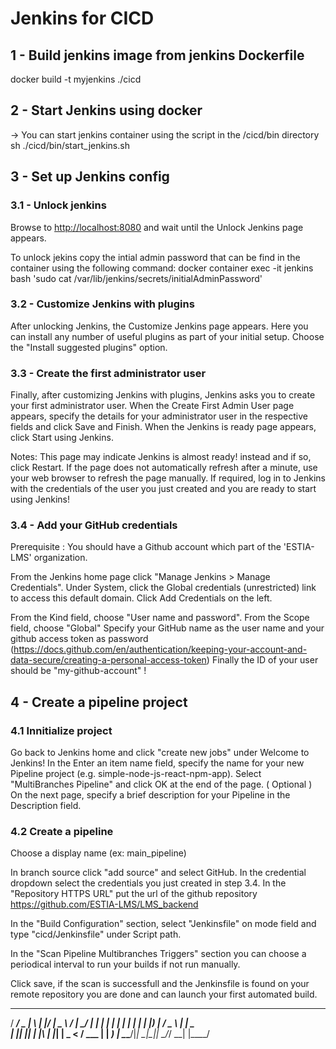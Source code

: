 # Jenkins for CICD

## 1 - Build jenkins image from jenkins Dockerfile

docker build -t myjenkins ./cicd

## 2 - Start Jenkins using docker

-> You can start jenkins container using the script in the /cicd/bin directory
sh ./cicd/bin/start_jenkins.sh

## 3 - Set up Jenkins config

### 3.1 - Unlock jenkins

Browse to <http://localhost:8080> and wait until the Unlock Jenkins page appears.

To unlock jekins copy the intial admin password that can be find in the container using the following command:
docker container exec -it jenkins bash 'sudo cat /var/lib/jenkins/secrets/initialAdminPassword'

### 3.2 - Customize Jenkins with plugins

After unlocking Jenkins, the Customize Jenkins page appears. Here you can install any number of useful plugins as part of your initial setup.
Choose the "Install suggested plugins" option.

### 3.3 - Create the first administrator user

Finally, after customizing Jenkins with plugins, Jenkins asks you to create your first administrator user.
When the Create First Admin User page appears, specify the details for your administrator user in the respective fields and click Save and Finish.
When the Jenkins is ready page appears, click Start using Jenkins.

Notes:
This page may indicate Jenkins is almost ready! instead and if so, click Restart.
If the page does not automatically refresh after a minute, use your web browser to refresh the page manually.
If required, log in to Jenkins with the credentials of the user you just created and you are ready to start using Jenkins!

### 3.4 - Add your GitHub credentials

Prerequisite : You should have a Github account which part of the 'ESTIA-LMS' organization.

From the Jenkins home page click "Manage Jenkins > Manage Credentials".
Under System, click the Global credentials (unrestricted) link to access this default domain.
Click Add Credentials on the left.

From the Kind field, choose "User name and password".
From the Scope field, choose "Global"
Specify your GitHub name as the user name and your github access token as password (<https://docs.github.com/en/authentication/keeping-your-account-and-data-secure/creating-a-personal-access-token>)
Finally the ID of your user should be "my-github-account" !

## 4 - Create a pipeline project

### 4.1 Innitialize project

Go back to Jenkins home and click "create new jobs" under Welcome to Jenkins!
In the Enter an item name field, specify the name for your new Pipeline project (e.g. simple-node-js-react-npm-app).
Select "MultiBranches Pipeline" and click OK at the end of the page.
( Optional ) On the next page, specify a brief description for your Pipeline in the Description field.

### 4.2 Create a pipeline

Choose a display name (ex: main_pipeline)

In branch source click "add source" and select GitHub.
In the credential dropdown select the credentials you just created in step 3.4.
In the "Repository HTTPS URL" put the url of the github repository <https://github.com/ESTIA-LMS/LMS_backend>

In the "Build Configuration" section, select "Jenkinsfile" on mode field and type "cicd/Jenkinsfile" under Script path.

In the "Scan Pipeline Multibranches Triggers" section you can choose a periodical interval to run your builds if not run manually.

Click save, if the scan is successfull and the Jenkinsfile is found on your remote repository you are done and can launch your first automated build.


  ____ ___  _   _  ____ ____      _  _____ ____  
 / ___/ _ \| \ | |/ ___|  _ \    / \|_   _/ ___|
| |  | | | |  \| | |  _| |_) |  / _ \ | | \___ \
| |__| |_| | |\  | |_| |  _ <  / ___ \| |  ___) |
 \____\___/|_| \_|\____|_| \_\/_/   \_\_| |____/